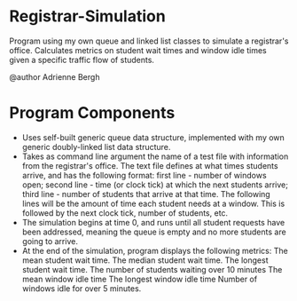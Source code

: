 # Registrar-Simulation
Program using my own queue and linked list classes to simulate a registrar's office. Calculates metrics on student wait times and window idle times given a specific traffic flow of students.

@author Adrienne Bergh

# Program Components
- Uses self-built generic queue data structure, implemented with my own generic doubly-linked list data structure.
- Takes as command line argument the name of a test file with information from the registrar's office. The text file defines at what times students arrive, and has the following format: first line - number of windows open; second line - time (or clock tick) at which the next students arrive; third line - number of students that arrive at that time. The following lines will be the amount of time each student needs at a window. This is followed by the next clock tick, number of students, etc.
- The simulation begins at time 0, and runs until all student requests have been addressed, meaning the queue is empty and no more students are going to arrive.
- At the end of the simulation, program displays the following metrics:
       The mean student wait time.
       The median student wait time.
       The longest student wait time.
       The number of students waiting over 10 minutes
       The mean window idle time
       The longest window idle time
       Number of windows idle for over 5 minutes.
